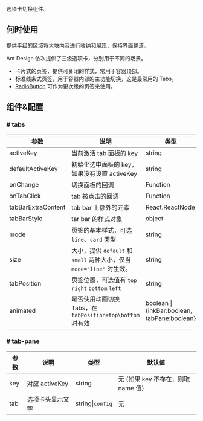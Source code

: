 
选项卡切换组件。

## 何时使用

提供平级的区域将大块内容进行收纳和展现，保持界面整洁。

Ant Design 依次提供了三级选项卡，分别用于不同的场景。

- 卡片式的页签，提供可关闭的样式，常用于容器顶部。
- 标准线条式页签，用于容器内部的主功能切换，这是最常用的 Tabs。
- [RadioButton](#/DataEntry/Radio) 可作为更次级的页签来使用。

## 组件&配置

### # tabs

| 参数             | 说明                                         | 类型     | 默认值        |
|------------------|----------------------------------------------|----------|---------------|
| activeKey        | 当前激活 tab 面板的 key                      | string   | 无            |
| defaultActiveKey | 初始化选中面板的 key，如果没有设置 activeKey | string   | 第一个面板    |
| onChange         | 切换面板的回调                               | Function | 无            |
| onTabClick       | tab 被点击的回调                             | Function | 无            |
| tabBarExtraContent | tab bar 上额外的元素                       | React.ReactNode | 无          |
| tabBarStyle      | tar bar 的样式对象                           | object   | -             |
| mode | 页签的基本样式，可选 `line`、`card`       类型   | string   | 'line'      |
| size | 大小，提供 `default` 和 `small` 两种大小，仅当 `mode="line"` 时生效。  | string   | 'default'      |
| tabPosition | 页签位置，可选值有 `top` `right` `bottom` `left`  | string   | 'top'      |
| animated | 是否使用动画切换 Tabs，在 `tabPosition=top\bottom` 时有效 | boolean &#124; {inkBar:boolean, tabPane:boolean} | true, 当 mode="card" 时为 false |

### # tab-pane

| 参数 | 说明             | 类型                    | 默认值 |
|------|------------------|-------------------------|--------|
| key  | 对应 activeKey   | string                  | 无 (如果 key 不存在，则取 name 值)    |
| tab  | 选项卡头显示文字 | string&#124;`config` | 无     |
